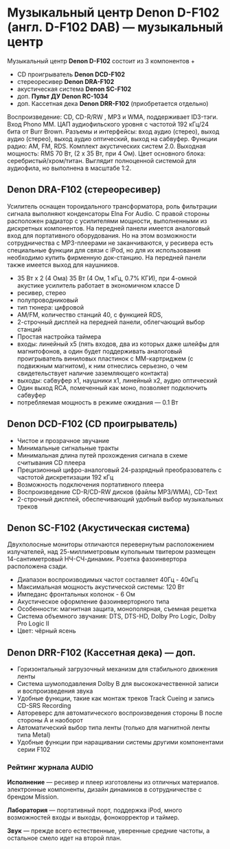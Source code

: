 # Музыкальный центр Denon D-F102 (англ. D-F102 DAB) — музыкальный центр 

Музыкальный центр **Denon D-F102** состоит из 3 компонентов +
- CD проигрыватель **Denon DCD-F102**
- стереоресивер **Denon DRA-F102**
- акустическая система **Denon SC-F102**
- доп. **Пульт ДУ Denon RC-1034**
- доп. Кассетная дека **Denon DRR-F102** (приобретается отдельно)

Воспроизведение: CD, CD-R/RW , MP3 и WMA, поддерживает ID3-тэги. Вход Phono MM. ЦАП аудиофильского уровня с частотой 192 кГц/24 бита от Burr Brown. Разъемы и интерфейсы: вход аудио (стерео), выход аудио (стерео), выход аудио оптический, выход на сабвуфер. Функции радио: AM, FM, RDS. Комплект акустических систем 2.0. Выходная мощность: RMS 70 Вт, (2 х 35 Вт, при 4 Ом). Цвет основного блока: серебристый/хром/титан. Выглядит полноценной системой для аудиофила, но выполнена в масштабе 1:2. 

## Denon DRA-F102 (стереоресивер)
Усилитель оснащен тороидального трансформатора, роль фильтрации сигнала выполняют конденсаторы Elna For Audio. С правой стороны расположен радиатор с усилителями мощности, выполненными из дискретных компонентов. На передней панели имеется аналоговый вход для портативного оборудования. Но на этом возможности сотрудничества с MP3-плеерами не заканчиваются, у ресивера есть специальные функции для связи с iPod, но для их использования необходимо купить фирменную док-станцию. На передней панели также имеется выход для наушников. 
- 35 Вт x 2 (4 Ома) 35 Вт (4 Ом, 1 кГц, 0.7% КГИ), при 4-омной акустике усилитель работает в экономичном классе D
- ресивер, стерео
- полупроводниковый
- тип тюнера: цифровой
- AM/FM, количество станций 40, с функцией RDS,  
- 2-строчный дисплей на передней панели, облегчающий выбор станций
- Простая настройка таймера
- входы: линейный x5 (пять входов, два из которых даже шлейфы для магнитофонов, а один будет поддерживать аналоговый проигрыватель виниловых пластинок с ММ-картриджем (с подвижным магнитом), к ним отнеслись серьезно, о чем свидетельствует наличие заземляющего контакта)
- выходы: сабвуфер x1, наушники x1, линейный x2, аудио оптический 
- Один выход RCA, помеченный как моно, позволяет подключить сабвуфер 
- потребляемая мощность в режиме ожидания — 0.1 Вт

## Denon DCD-F102 (CD проигрыватель)
- Чистое и прозрачное звучание
- Минимальные сигнальные тракты
- Минимальная длина путей прохождения сигнала в схеме считывания CD плеера
- Прецизионный цифро-аналоговый 24-разрядный преобразователь с частотой дискретизации 192 кГц
- Возможность подключения портативного плеера
- Воспроизведение CD-R/CD-RW дисков (файлы MP3/WMA), CD-Text
- 2-строчный дисплей, обеспечивающий удобный выбор музыкальных треков 

## Denon SC-F102 (Акустическая система)
Двухполосные мониторы отличаются перевернутым расположением излучателей, над 25-миллиметровым купольным твитером размещен 14-сантиметровый НЧ-СЧ-динамик. Розетка фазоинвертора расположена сзади. 
- Диапазон воспроизводимых частот составляет 40Гц - 40кГц
- Максимальная мощность акустической системы: 120 Вт
- Импеданс фронтальных колонок - 6 Ом
- Акустическое оформление фазоинверторного типа
- Особенности: магнитная защита, монополярная, съемная решетка
- Система объемного звучания: DTS, DTS-HD, Dolby Pro Logic, Dolby Pro Logic II
- Цвет: чёрный ясень

## Denon DRR-F102 (Кассетная дека) — доп.
- Горизонтальный загрузочный механизм для стабильного движения ленты
- Система шумоподавления Dolby B для высококачественной записи и воспроизведения звука
- Удобные функции, такие как монтаж треков Track Cueing и запись CD-SRS Recording
- Автореверс для автоматического воспроизведения стороны B после стороны A и наоборот
- Автоматический выбор типа ленты (только для магнитной ленты типа Metal)
- Удобные функции при наращивании системы другими компонентами серии F102


### Рейтинг журнала AUDIO

**Исполнение** — ресивер и плеер изготовлены из отличных материалов. электронные компоненты, дизайн динамиков в сотрудничестве с брендом Mission.

**Лаборатория** — портативный порт, поддержка iPod, много возможностей входы и выходы, фонокорректор и таймер.

**Звук** — прежде всего естественные, уверенные средние частоты, а остальное смело идет на второй план.

